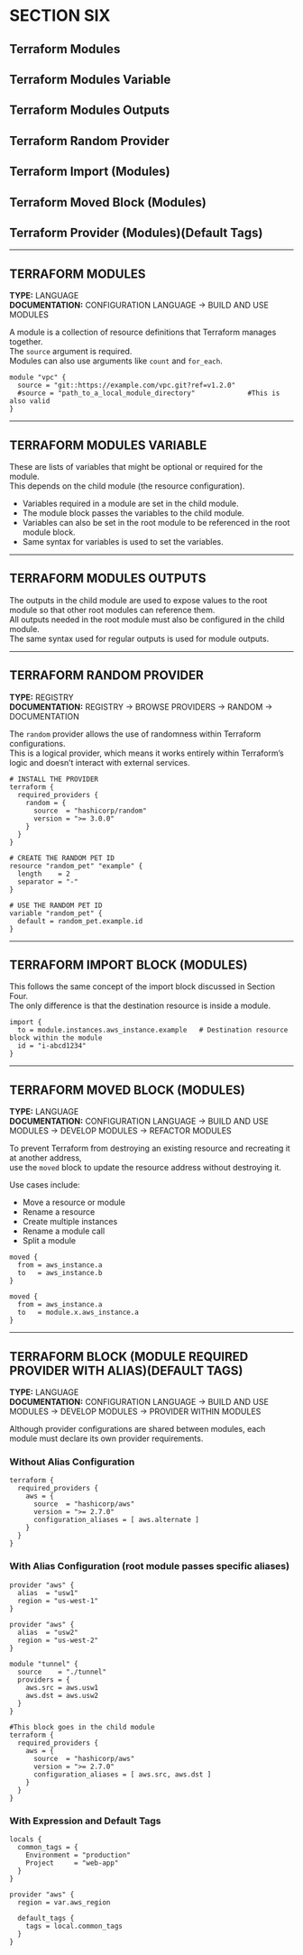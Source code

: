 # SECTION SIX

## Terraform Modules  
## Terraform Modules Variable  
## Terraform Modules Outputs  
## Terraform Random Provider  
## Terraform Import (Modules)  
## Terraform Moved Block (Modules)  
## Terraform Provider (Modules)(Default Tags)  

---

## TERRAFORM MODULES

**TYPE:** LANGUAGE  
**DOCUMENTATION:** CONFIGURATION LANGUAGE → BUILD AND USE MODULES  

A module is a collection of resource definitions that Terraform manages together.  
The `source` argument is required.  
Modules can also use arguments like `count` and `for_each`.  

```hcl
module "vpc" {
  source = "git::https://example.com/vpc.git?ref=v1.2.0"
  #source = "path_to_a_local_module_directory"             #This is also valid
}
```

---

## TERRAFORM MODULES VARIABLE

These are lists of variables that might be optional or required for the module.  
This depends on the child module (the resource configuration).  

- Variables required in a module are set in the child module.  
- The module block passes the variables to the child module.  
- Variables can also be set in the root module to be referenced in the root module block.  
- Same syntax for variables is used to set the variables.  

---

## TERRAFORM MODULES OUTPUTS

The outputs in the child module are used to expose values to the root module so that other root modules can reference them.  
All outputs needed in the root module must also be configured in the child module.  
The same syntax used for regular outputs is used for module outputs.  

---

## TERRAFORM RANDOM PROVIDER

**TYPE:** REGISTRY  
**DOCUMENTATION:** REGISTRY → BROWSE PROVIDERS → RANDOM → DOCUMENTATION  

The `random` provider allows the use of randomness within Terraform configurations.  
This is a logical provider, which means it works entirely within Terraform’s logic and doesn’t interact with external services.  

```hcl
# INSTALL THE PROVIDER
terraform {
  required_providers {
    random = {
      source  = "hashicorp/random"
      version = ">= 3.0.0"
    }
  }
}

# CREATE THE RANDOM PET ID
resource "random_pet" "example" {
  length    = 2
  separator = "-"
}

# USE THE RANDOM PET ID
variable "random_pet" {
  default = random_pet.example.id
}
```

---

## TERRAFORM IMPORT BLOCK (MODULES)

This follows the same concept of the import block discussed in Section Four.  
The only difference is that the destination resource is inside a module.  

```hcl
import {
  to = module.instances.aws_instance.example   # Destination resource block within the module
  id = "i-abcd1234"
}
```

---

## TERRAFORM MOVED BLOCK (MODULES)

**TYPE:** LANGUAGE  
**DOCUMENTATION:** CONFIGURATION LANGUAGE → BUILD AND USE MODULES → DEVELOP MODULES → REFACTOR MODULES  

To prevent Terraform from destroying an existing resource and recreating it at another address,  
use the `moved` block to update the resource address without destroying it.  

Use cases include:  
- Move a resource or module  
- Rename a resource  
- Create multiple instances  
- Rename a module call  
- Split a module  

```hcl
moved {
  from = aws_instance.a
  to   = aws_instance.b
}
```

```hcl
moved {
  from = aws_instance.a
  to   = module.x.aws_instance.a
}
```

---

## TERRAFORM BLOCK (MODULE REQUIRED PROVIDER WITH ALIAS)(DEFAULT TAGS)

**TYPE:** LANGUAGE  
**DOCUMENTATION:** CONFIGURATION LANGUAGE → BUILD AND USE MODULES → DEVELOP MODULES → PROVIDER WITHIN MODULES  

Although provider configurations are shared between modules, each module must declare its own provider requirements.  

### Without Alias Configuration  

```hcl
terraform {
  required_providers {
    aws = {
      source  = "hashicorp/aws"
      version = ">= 2.7.0"
      configuration_aliases = [ aws.alternate ]
    }
  }
}
```

### With Alias Configuration (root module passes specific aliases)  

```hcl
provider "aws" {
  alias  = "usw1"
  region = "us-west-1"
}

provider "aws" {
  alias  = "usw2"
  region = "us-west-2"
}

module "tunnel" {
  source    = "./tunnel"
  providers = {
    aws.src = aws.usw1
    aws.dst = aws.usw2
  }
}

#This block goes in the child module
terraform { 
  required_providers {
    aws = {
      source  = "hashicorp/aws"
      version = ">= 2.7.0"
      configuration_aliases = [ aws.src, aws.dst ]
    }
  }
}
```

### With Expression and Default Tags  

```hcl
locals {
  common_tags = {
    Environment = "production"
    Project     = "web-app"
  }
}

provider "aws" {
  region = var.aws_region

  default_tags {
    tags = local.common_tags
  }
}
```
